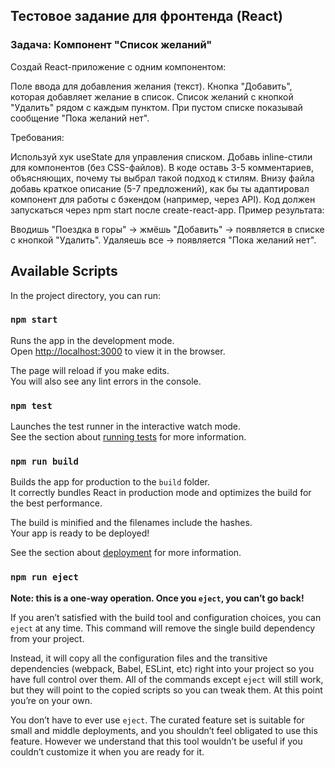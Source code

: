 ## Тестовое задание для фронтенда (React)
### Задача: Компонент "Список желаний"

Создай React-приложение с одним компонентом:

Поле ввода для добавления желания (текст).
Кнопка "Добавить", которая добавляет желание в список.
Список желаний с кнопкой "Удалить" рядом с каждым пунктом.
При пустом списке показывай сообщение "Пока желаний нет".

Требования:

Используй хук useState для управления списком.
Добавь inline-стили для компонентов (без CSS-файлов).
В коде оставь 3-5 комментариев, объясняющих, почему ты выбрал такой подход к стилям.
Внизу файла добавь краткое описание (5-7 предложений), как бы ты адаптировал компонент для работы с бэкендом (например, через API).
Код должен запускаться через npm start после create-react-app.
Пример результата:

Вводишь "Поездка в горы" → жмёшь "Добавить" → появляется в списке с кнопкой "Удалить".
Удаляешь все → появляется "Пока желаний нет".
## Available Scripts

In the project directory, you can run:

### `npm start`

Runs the app in the development mode.\
Open [http://localhost:3000](http://localhost:3000) to view it in the browser.

The page will reload if you make edits.\
You will also see any lint errors in the console.

### `npm test`

Launches the test runner in the interactive watch mode.\
See the section about [running tests](https://facebook.github.io/create-react-app/docs/running-tests) for more information.

### `npm run build`

Builds the app for production to the `build` folder.\
It correctly bundles React in production mode and optimizes the build for the best performance.

The build is minified and the filenames include the hashes.\
Your app is ready to be deployed!

See the section about [deployment](https://facebook.github.io/create-react-app/docs/deployment) for more information.

### `npm run eject`

**Note: this is a one-way operation. Once you `eject`, you can’t go back!**

If you aren’t satisfied with the build tool and configuration choices, you can `eject` at any time. This command will remove the single build dependency from your project.

Instead, it will copy all the configuration files and the transitive dependencies (webpack, Babel, ESLint, etc) right into your project so you have full control over them. All of the commands except `eject` will still work, but they will point to the copied scripts so you can tweak them. At this point you’re on your own.

You don’t have to ever use `eject`. The curated feature set is suitable for small and middle deployments, and you shouldn’t feel obligated to use this feature. However we understand that this tool wouldn’t be useful if you couldn’t customize it when you are ready for it.
